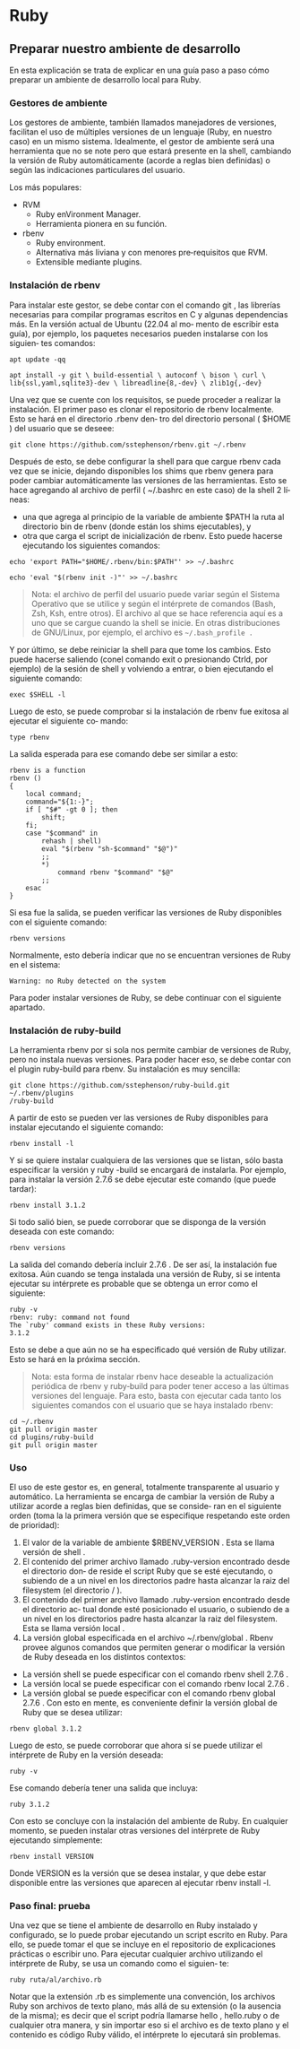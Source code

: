 # Ruby

## Preparar nuestro ambiente de desarrollo

En esta explicación se trata de explicar en una guía paso a paso cómo preparar un ambiente de desarrollo local para Ruby.

### Gestores de ambiente

Los gestores de ambiente, también llamados manejadores de versiones, facilitan el uso de múltiples
versiones de un lenguaje (Ruby, en nuestro caso) en un mismo sistema.
Idealmente, el gestor de ambiente será una herramienta que no se note pero que estará presente en
la shell, cambiando la versión de Ruby automáticamente (acorde a reglas bien definidas) o según las
indicaciones particulares del usuario.

Los más populares:
* RVM
    * Ruby enVironment Manager.
    * Herramienta pionera en su función.
* rbenv
    * Ruby environment.
    * Alternativa más liviana y con menores pre‐requisitos que RVM.
    * Extensible mediante plugins.


### Instalación de rbenv

Para instalar este gestor, se debe contar con el comando git , las librerías necesarias para compilar
programas escritos en C y algunas dependencias más. En la versión actual de Ubuntu (22.04 al mo‐
mento de escribir esta guía), por ejemplo, los paquetes necesarios pueden instalarse con los siguien‐
tes comandos:

```
apt update -qq
```
```
apt install -y git \ build-essential \ autoconf \ bison \ curl \ lib{ssl,yaml,sqlite3}-dev \ libreadline{8,-dev} \ zlib1g{,-dev}
```

Una vez que se cuente con los requisitos, se puede proceder a realizar la instalación.
El primer paso es clonar el repositorio de rbenv localmente. Esto se hará en el directorio .rbenv den‐
tro del directorio personal ( $HOME ) del usuario que se deseee:

```
git clone https://github.com/sstephenson/rbenv.git ~/.rbenv
```

Después de esto, se debe configurar la shell para que cargue rbenv cada vez que se inicie, dejando
disponibles los shims que rbenv genera para poder cambiar automáticamente las versiones de las
herramientas. Esto se hace agregando al archivo de perfil ( ~/.bashrc en este caso) de la shell 2 lí‐
neas:
* una que agrega al principio de la variable de ambiente $PATH la ruta al directorio bin de rbenv
(donde están los shims ejecutables), y
* otra que carga el script de inicialización de rbenv.
Esto puede hacerse ejecutando los siguientes comandos:


```
echo 'export PATH="$HOME/.rbenv/bin:$PATH"' >> ~/.bashrc
```

```
echo 'eval "$(rbenv init -)"' >> ~/.bashrc
```


> Nota: el archivo de perfil del usuario puede variar según el Sistema Operativo que se utilice y
según el intérprete de comandos (Bash, Zsh, Ksh, entre otros). El archivo al que se hace referencia
aquí es a uno que se cargue cuando la shell se inicie. En otras distribuciones de GNU/Linux, por
ejemplo, el archivo es `~/.bash_profile .`

Y por último, se debe reiniciar la shell para que tome los cambios. Esto puede hacerse saliendo (conel comando exit o presionando Ctrld, por ejemplo) de la sesión de shell y volviendo a entrar, o bien
ejecutando el siguiente comando:

```
exec $SHELL -l
```

Luego de esto, se puede comprobar si la instalación de rbenv fue exitosa al ejecutar el siguiente co‐
mando:

```
type rbenv
```

La salida esperada para ese comando debe ser similar a esto:

```
rbenv is a function
rbenv ()
{
    local command;
    command="${1:-}";
    if [ "$#" -gt 0 ]; then
        shift;
    fi;
    case "$command" in
        rehash | shell)
        eval "$(rbenv "sh-$command" "$@")"
        ;;
        *)
            command rbenv "$command" "$@"
        ;;
    esac
}
```

Si esa fue la salida, se pueden verificar las versiones de Ruby disponibles con el siguiente comando:

```
rbenv versions
```

Normalmente, esto debería indicar que no se encuentran versiones de Ruby en el sistema:

```
Warning: no Ruby detected on the system
```

Para poder instalar versiones de Ruby, se debe continuar con el siguiente apartado.

### Instalación de ruby‐build

La herramienta rbenv por si sola nos permite cambiar de versiones de Ruby, pero no instala nuevas
versiones. Para poder hacer eso, se debe contar con el plugin ruby-build para rbenv.
Su instalación es muy sencilla:

```
git clone https://github.com/sstephenson/ruby-build.git ~/.rbenv/plugins
/ruby-build
```

A partir de esto se pueden ver las versiones de Ruby disponibles para instalar ejecutando el siguiente
comando:

```
rbenv install -l
```

Y si se quiere instalar cualquiera de las versiones que se listan, sólo basta especificar la versión y ruby
-build se encargará de instalarla. Por ejemplo, para instalar la versión 2.7.6 se debe ejecutar este
comando (que puede tardar):

```
rbenv install 3.1.2
```

Si todo salió bien, se puede corroborar que se disponga de la versión deseada con este comando:

```
rbenv versions
```

La salida del comando debería incluir 2.7.6 . De ser así, la instalación fue exitosa.
Aún cuando se tenga instalada una versión de Ruby, si se intenta ejecutar su intérprete es probable
que se obtenga un error como el siguiente:

```
ruby -v
rbenv: ruby: command not found
The `ruby' command exists in these Ruby versions:
3.1.2
```

Esto se debe a que aún no se ha especificado qué versión de Ruby utilizar. Esto se hará en la próxima
sección.

>Nota: esta forma de instalar rbenv hace deseable la actualización periódica de rbenv y ruby‐build
para poder tener acceso a las últimas versiones del lenguaje.
Para esto, basta con ejecutar cada tanto los siguientes comandos con el usuario que se haya
instalado rbenv:

```
cd ~/.rbenv
git pull origin master
cd plugins/ruby-build
git pull origin master
```

### Uso

El uso de este gestor es, en general, totalmente transparente al usuario y automático. La herramienta
se encarga de cambiar la versión de Ruby a utilizar acorde a reglas bien definidas, que se conside‐
ran en el siguiente orden (toma la la primera versión que se especifique respetando este orden de
prioridad):
1. El valor de la variable de ambiente $RBENV_VERSION . Esta se llama versión de shell .
2. El contenido del primer archivo llamado .ruby-version encontrado desde el directorio don‐
de reside el script Ruby que se esté ejecutando, o subiendo de a un nivel en los directorios padre
hasta alcanzar la raiz del filesystem (el directorio / ).
3. El contenido del primer archivo llamado .ruby-version encontrado desde el directorio ac‐
tual donde esté posicionado el usuario, o subiendo de a un nivel en los directorios padre hasta
alcanzar la raiz del filesystem. Esta se llama versión local .
4. La versión global especificada en el archivo ~/.rbenv/global .
Rbenv provee algunos comandos que permiten generar o modificar la versión de Ruby deseada en
los distintos contextos:
* La versión shell se puede especificar con el comando rbenv shell 2.7.6 .
* La versión local se puede especificar con el comando rbenv local 2.7.6 .
* La versión global se puede especificar con el comando rbenv global 2.7.6 .
Con esto en mente, es conveniente definir la versión global de Ruby que se desea utilizar:

```
rbenv global 3.1.2
```

Luego de esto, se puede corroborar que ahora sí se puede utilizar el intérprete de Ruby en la versión
deseada:

```
ruby -v
```

Ese comando debería tener una salida que incluya:

```
ruby 3.1.2
```

Con esto se concluye con la instalación del ambiente de Ruby. En cualquier momento, se pueden
instalar otras versiones del intérprete de Ruby ejecutando simplemente:

```
rbenv install VERSION
```

Donde VERSION es la versión que se desea instalar, y que debe estar disponible entre las versiones
que aparecen al ejecutar rbenv install -l.

### Paso final: prueba

Una vez que se tiene el ambiente de desarrollo en Ruby instalado y configurado, se lo puede probar
ejecutando un script escrito en Ruby. Para ello, se puede tomar el que se incluye en el repositorio de
explicaciones prácticas o escribir uno.
Para ejecutar cualquier archivo utilizando el intérprete de Ruby, se usa un comando como el siguien‐
te:

```
ruby ruta/al/archivo.rb
```

Notar que la extensión .rb es simplemente una convención, los archivos Ruby son archivos de texto
plano, más allá de su extensión (o la ausencia de la misma); es decir que el script podría llamarse
hello , hello.ruby o de cualquier otra manera, y sin importar eso si el archivo es de texto plano y el
contenido es código Ruby válido, el intérprete lo ejecutará sin problemas.


